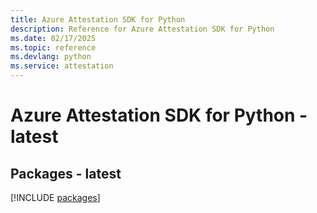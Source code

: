 ```yaml
---
title: Azure Attestation SDK for Python
description: Reference for Azure Attestation SDK for Python
ms.date: 02/17/2025
ms.topic: reference
ms.devlang: python
ms.service: attestation
---
```

# Azure Attestation SDK for Python - latest
## Packages - latest
[!INCLUDE [packages](attestation-index.md)]
